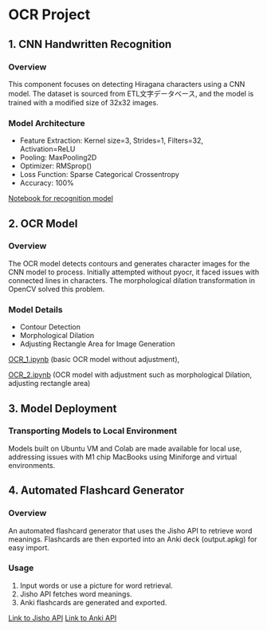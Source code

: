 # OCR Project

## 1. CNN Handwritten Recognition

### Overview
This component focuses on detecting Hiragana characters using a CNN model. The dataset is sourced from ETL文字データベース, and the model is trained with a modified size of 32x32 images.

### Model Architecture
- Feature Extraction: Kernel size=3, Strides=1, Filters=32, Activation=ReLU
- Pooling: MaxPooling2D
- Optimizer: RMSprop()
- Loss Function: Sparse Categorical Crossentropy
- Accuracy: 100%

[Notebook for recognition model](https://github.com/beatlesatani/OCR_project/blob/d14516a2c8d4bba47315db06f539d93973656dc7/recognition_modeling.ipynb)

## 2. OCR Model

### Overview
The OCR model detects contours and generates character images for the CNN model to process. Initially attempted without pyocr, it faced issues with connected lines in characters. The morphological dilation transformation in OpenCV solved this problem.

### Model Details
- Contour Detection
- Morphological Dilation
- Adjusting Rectangle Area for Image Generation

[OCR_1.ipynb](https://github.com/beatlesatani/OCR_project/blob/main/OCR_1.ipynb) (basic OCR model without adjustment),

[OCR_2.ipynb](https://github.com/beatlesatani/OCR_project/blob/main/OCR_2.ipynb) (OCR model with adjustment such as morphological Dilation, adjusting rectangle area)

## 3. Model Deployment

### Transporting Models to Local Environment
Models built on Ubuntu VM and Colab are made available for local use, addressing issues with M1 chip MacBooks using Miniforge and virtual environments.

## 4. Automated Flashcard Generator

### Overview
An automated flashcard generator that uses the Jisho API to retrieve word meanings. Flashcards are then exported into an Anki deck (output.apkg) for easy import.

### Usage
1. Input words or use a picture for word retrieval.
2. Jisho API fetches word meanings.
3. Anki flashcards are generated and exported.

[Link to Jisho API](https://jisho.org/)
[Link to Anki API](https://ankiweb.net/shared/info/2055492159)



